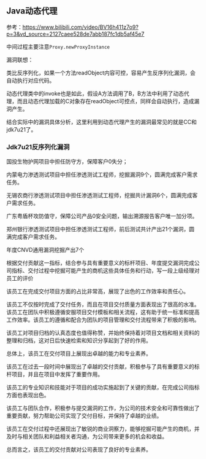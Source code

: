 ## Java动态代理

参考：https://www.bilibili.com/video/BV16h411z7o9?p=3&vd_source=2127caee528de7abb187fc1db5af45e7



中间过程主要注意`Proxy.newProxyInstance`



漏洞联想：

类比反序列化，如果一个方法readObject内容可控，容易产生反序列化漏洞，会自动执行对应代码。

动态代理类中的invoke也是如此，假设A方法调用了B，B方法中利用了动态代理，而且动态代理加载的C对象存在readObject可控点，同样会自动执行，造成漏洞产生。



结合实际中的漏洞具体分析，这里利用到动态代理产生的漏洞最常见的就是CC和jdk7u21了。

### Jdk7u21反序列化漏洞





国投生物护网项目中担任防守方，保障客户0失分；

内蒙电力渗透测试项目中担任渗透测试工程师，挖掘漏洞9个，圆满完成客户需求任务。

无锡农商行渗透测试项目中担任渗透测试工程师，挖掘共计漏洞6个，圆满完成客户需求任务。

广东粤盾杯攻防值守，保障公司产品0安全问题，输出溯源报告客户唯一加分项。

郑州银行渗透测试项目中担任渗透测试工程师，前后测试共计产出21个漏洞，圆满完成客户需求任务。

年度CNVD通用漏洞挖掘产出7个





根据交付贡献这一指标，结合参与具有重要意义的标杆项目、年度提交漏洞完成公司指标、交付过程中挖掘可能产生的商机这些具体任务和行动，写一段上级经理对员工的评价



该员工在完成交付项目方面的占比非常高，展现了出色的工作效率和责任心。

该员工不仅按时完成了交付任务，而且在项目交付质量方面表现出了很高的水准。 该员工在团队中积极遵循安服项目交付模板和相关流程，这有助于统一标准和提高工作效率。该员工的遵循和配合为团队的项目管理和交付流程带来了积极的影响。

该员工对项目归档的认真态度也值得称赞，并始终保持着对项目文档和相关资料的整理和归档，这对日后快速检索和知识分享起到了好的作用。

总体上，该员工在交付项目上展现出卓越的能力和专业素养。



该员工在过去一段时间中展现出了卓越的交付贡献，积极参与了具有重要意义的标杆项目，并且在项目中发挥了重要作用。

该员工的专业知识和技能对于项目的成功实施起到了关键的贡献，在完成公司指标方面也表现出色。

该员工与团队合作，积极参与提交漏洞的工作，为公司的技术安全和可靠性做出了重要贡献，努力帮助公司实现了交付目标，并保持了卓越的业绩。 

该员工在交付过程中还展现出了敏锐的商业洞察力，能够挖掘可能产生的商机，并及时与相关团队和利益相关者沟通，为公司带来更多的机会和收益。

总而言之，该员工的交付贡献对公司表现了良好的专业素养。
